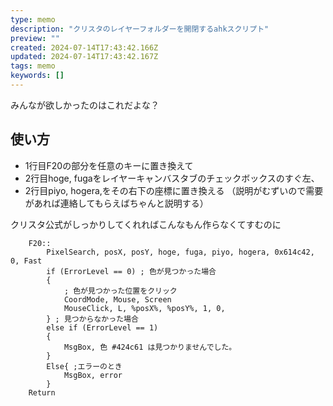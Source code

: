 ```yaml
---
type: memo
description: "クリスタのレイヤーフォルダーを開閉するahkスクリプト"
preview: ""
created: 2024-07-14T17:43:42.166Z
updated: 2024-07-14T17:43:42.167Z
tags: memo
keywords: []
---
```

みんなが欲しかったのはこれだよな？

## 使い方
- 1行目F20の部分を任意のキーに置き換えて
- 2行目hoge, fugaをレイヤーキャンバスタブのチェックボックスのすぐ左、
- 2行目piyo, hogera,をその右下の座標に置き換える
（説明がむずいので需要があれば連絡してもらえばちゃんと説明する）

クリスタ公式がしっかりしてくれればこんなもん作らなくてすむのに

```
    F20::
        PixelSearch, posX, posY, hoge, fuga, piyo, hogera, 0x614c42, 0, Fast
        if (ErrorLevel == 0) ; 色が見つかった場合
        {
            ; 色が見つかった位置をクリック
            CoordMode, Mouse, Screen
            MouseClick, L, %posX%, %posY%, 1, 0,
        } ; 見つからなかった場合
        else if (ErrorLevel == 1)
        {
            MsgBox, 色 #424c61 は見つかりませんでした。
        }
        Else{ ;エラーのとき
            MsgBox, error
        }
    Return
```

